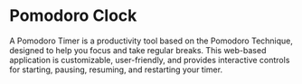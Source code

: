 <h1>Pomodoro Clock</h1>
A Pomodoro Timer is a productivity tool based on the Pomodoro Technique, designed to help you focus and take regular breaks. This web-based application is customizable, user-friendly, and provides interactive controls for starting, pausing, resuming, and restarting your timer.
